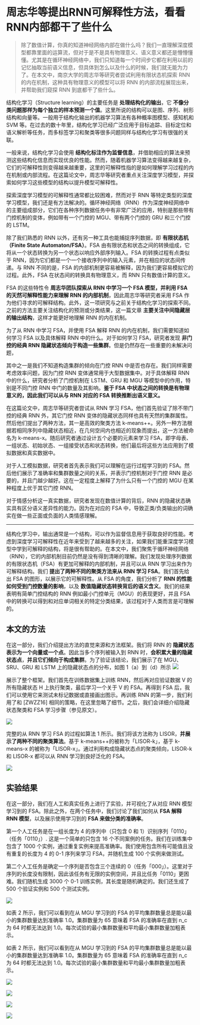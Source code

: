 # 周志华等提出RNN可解释性方法，看看RNN内部都干了些什么

> 除了数值计算，你真的知道神经网络内部在做什么吗？我们一直理解深度模型都靠里面的运算流，但对于是不是具有物理意义、语义意义都还是懵懵懂懂。尤其是在循环神经网络中，我们只知道每一个时间步它都在利用以前的记忆抽取当前语义信息，但具体到怎么以及什么的时候，我们就无能为力了。在本文中，南京大学的周志华等研究者尝试利用有限状态机探索 RNN 的内在机制，这种具有物理意义的模型可以将 RNN 的内部流程展现出来，并帮助我们窥探 RNN 到底都干了些什么。

结构化学习（Structure learning）的主要任务是 **处理结构化的输出**，它 **不像分类问题那样为每个独立的样本预测一个值**。这里所说的结构可以是图、序列、树形结构和向量等。一般用于结构化输出的机器学习算法有各种概率图模型、感知机和 SVM 等。在过去的数十年里，结构化学习已经广泛应用于目标追踪、目标定位和语义解析等任务，而多标签学习和聚类等很多问题同样与结构化学习有很强的关联。

一般来说，结构化学习会使用 **结构化标注作为监督信息**，并借助相应的算法来预测这些结构化信息而实现优良的性能。然而，随着机器学习算法变得越来越复杂，它们的可解释性则变得越来越重要，这里的可解释性指的是如何理解学习过程的内在机制或内部流程。在这篇论文中，周志华等研究者重点关注深度学习模型，并探索如何学习这些模型的结构以提升模型可解释性。

探索深度学习模型的可解释性通常都比较困难，然而对于 RNN 等特定类型的深度学习模型，我们还是有方法解决的。循环神经网络（RNN）作为深度神经网络中的主要组成部分，它们在各种序列数据任务中有非常广泛的应用，特别是那些带有门控机制的变体，例如带有一个门控的 MGU、带有两个门控的 GRU 和三个门控的 LSTM。

除了我们熟悉的 RNN 以外，还有另一种工具也能捕捉序列数据，即 **有限状态机（Finite State Automaton/FSA）**。FSA 由有限状态和状态之间的转换组成，它将从一个状态转换为另一个状态以响应外部序列输入。FSA 的转换过程有点类似于 RNN，因为它们都是一个一个接收序列中的输入元素，并在相应的状态间传递。与 RNN 不同的是，FSA 的内部机制更容易被解释，因为我们更容易模拟它的过程。此外，FSA 在状态间的转换具有物理意义，而 RNN 只有数值计算的意义。

FSA 的这些特性令 **周志华团队探索从 RNN 中学习一个 FSA 模型，并利用 FSA 的天然可解释性能力来理解 RNN 的内部机制**，因此周志华等研究者采用 FSA 作为他们寻求的可解释结构。此外，这一项研究与之前关于结构化学习的探索不同。之前的方法主要关注结构化的预测或分类结果，这一篇文章 **主要关注中间隐藏层的输出结构**，这样才能更好地理解 RNN 的内在机制。

为了从 RNN 中学习 FSA，并使用 FSA 解释 RNN 的内在机制，我们需要知道如何学习 FSA 以及具体解释 RNN 中的什么。对于如何学习 FSA，研究者发现 **非门控的经典 RNN 隐藏状态倾向于构造一些集群**。但是仍然存在一些重要的未解决问题，

其中之一是我们不知道构造集群的倾向在门控 RNN 中是否也存在。我们同样需要考虑效率问题，因为门控 RNN 变体通常用于大型数据集中。对于具体解释 RNN 中的什么，研究者分析了门控机制在 LSTM、GRU 和 MGU 等模型中的作用，特别是不同门控 RNN 中门的数量及其影响。**鉴于 FSA 中状态之间的转换是有物理意义的，因此我们可以从与 RNN 对应的 FSA 转换推断出语义意义。**

在这篇论文中，周志华等研究者尝试从 RNN 学习 FSA，他们首先验证了除不带门控的经典 RNN 外，其它门控 RNN 变体的隐藏状态同样也具有天然的集群属性。然后他们提出了两种方法，其一是高效的聚类方法 k-means++。另外一种方法根据若相同序列中隐藏状态相近，在几何空间内也相近的现象而提出，这一方法被命名为 k-means-x。随后研究者通过设计五个必要的元素来学习 FSA，即字母表、一组状态、初始状态、一组接受状态和状态转换，他们最后将这些方法应用到了模拟数据和真实数据中。

对于人工模拟数据，研究者首先表示我们可以理解在运行过程学习到的 FSA。然后他们展示了准确率和集群数量之间的关系，并表示门控机制对于门控 RNN 是必要的，并且门越少越好。这在一定程度上解释了为什么只有一个门控的 MGU 在某种程度上优于其它门控 RNN。

对于情感分析这一真实数据，研究者发现在数值计算的背后，RNN 的隐藏状态确实具有区分语义差异性的能力。因为在对应的 FSA 中，导致正类/负类输出的词确实在做一些正面或负面的人类情感理解。

---

结构化学习中，输出通常是一个结构，可以作为监督信息用于获取良好的性能。考虑到深度学习可解释性在近年来受到了越来越多的关注，如果我们能重深度学习模型中学到可解释的结构，将是很有帮助的。在本文中，我们聚焦于循环神经网络（RNN），它的内部机制目前仍然是没有得到清晰的理解。我们发现处理序列数据的有限状态机（FSA）有更加可解释的内部机制，并且可以从 RNN 学习出来作为可解释结构。我们 **提出了两种不同的聚类方法来从 RNN 学习 FSA**。我们首先给出 FSA 的图形，以展示它的可解释性。从 FSA 的角度，我们分析了  **RNN 的性能如何受到门控数量的影响**，以及 **数值隐藏状态转换背后的语义含义**。我们的结果表明有简单门控结构的 RNN 例如最小门控单元（MGU）的表现更好，并且 FSA 中的转换可以得到和对应单词相关的特定分类结果，该过程对于人类而言是可理解的。

## 本文的方法

在这一部分，我们介绍提出方法的直觉来源和方法框架。我们将 RNN 的 **隐藏状态表示为一个向量或一个点**。因此当多个序列被输入到 RNN 时，**会积累大量的隐藏状态点**，**并且它们倾向于构成集群**。为了验证该结论，我们展示了在 MGU、SRU、GRU 和 LSTM 上的隐藏状态点的分布，如图 1（a）到（d）所示
![](picture/2019-10-09-10-27-13.png)

展示了整个框架。我们首先在训练数据集上训练 RNN，然后再对应验证数据 V 的所有隐藏状态 H 上执行聚类，最后学习一个关于 V 的 FSA。再得到 FSA 后，我们可以使用它来测试未标记数据或直接画出图示。再训练 RNN 的第一步，我们利用了和 [ZWZZ16] 相同的策略，在这里忽略了细节。之后，我们会详细介绍隐藏状态聚类和 FSA 学习步骤（参见原文）。

![](picture/2019-10-09-10-30-13.png)

完整的从 RNN 学习 FSA 的过程如算法 1 所示。我们将该方法称为 LISOR，**并展示了两种不同的聚类算法**。基于 k-means++的被称为「LISOR-k」，基于 k-means-x 的被称为「LISOR-x」。通过利用构成隐藏状态点的聚类倾向，LISOR-k 和 LISOR-x 都可以从 RNN 学习到良好泛化的 FSA。

![](picture/2019-10-09-10-40-01.png)

## 实验结果
在这一部分，我们在人工和真实任务上进行了实验，并可视化了从对应 RNN 模型学习到的 FSA。除此之外，在两个任务中，我们讨论了我们如何从 **FSA 解释 RNN 模型**，以及展示使用学习到的 **FSA 来做分类的准确率**。

第一个人工任务是在一组长度为 4 的序列中（只包含 0 和 1）识别序列「0110」（任务「0110」）. 这是一个简单的只包含 16 个不同案例的任务。我们在训练集中包含了 1000 个实例，通过重复实例来提高准确率。我们使用包含所有可能值且没有重复的长度为 4 的 0-1 序列来学习 FSA，并随机生成 100 个实例来做测试。

第二个人工任务是确定一个序列是否包含三个连续的 0（任务「000」）。这里对于序列的长度没有限制，因此该任务有无限的实例空间，并且比任务「0110」更困难。我们随机生成 3000 个 0-1 训练实例，其长度是随机确定的。我们还生成了 500 个验证实例和 500 个测试实例。

![](picture/2019-10-09-10-42-18.png)

如表 2 所示，我们可以看到在从 MGU 学习到的 FSA 的平均集群数量总是能以最小的集群数量达到准确率 1.0。集群数量为 65 意味着 FSA 的准确率在直到 n_c 为 64 时都无法达到 1.0。每次试验的最小集群数量和平均最小集群数量加粗表示。

如表 2 所示，我们可以看到在从 MGU 学习到的 FSA 的平均集群数量总是能以最小的集群数量达到准确率 1.0。集群数量为 65 意味着 FSA 的准确率在直到 n_c 为 64 时都无法达到 1.0。每次试验的最小集群数量和平均最小集群数量加粗表示。

![](picture/2019-10-09-10-45-50.png)

![](picture/2019-10-09-10-46-31.png)


![](picture/2019-10-09-10-47-12.png)


![](picture/2019-10-09-10-47-25.png)














